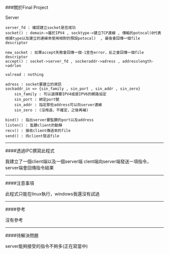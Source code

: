 ###關於Final Project

Server

    server_fd : 確認建立socket是否成功
    socket() : domain->屬於IPV4 , socktype->建立TCP連線 , 傳輸的potocal(0代表根據type以及建立的連線來使用相對的預設potocal)  , 最後會回傳一個file descriptor

    new_socket : 如果accept失敗會回傳一個-1宣告error，反之會回傳一個file descriptor
    accept() : socket->server_fd , sockeraddr->adress , addresslength->adrlen

    valread : nothing

    adress : socket要建立的資訊
    sockaddr_in => {sin_family , sin_port , sin_addr , sin_zero}
        sin_family : 可以選擇要IPV4或是IPV6的網路協定
        sin_port : 綁定port號
        sin_addr : 指定那些address可以向server連線
        sin_zero : (沒用過，不確定，之後再補)

    bind() : 指出server要監聽的port以及address
    listen() : 監聽client的動靜
    recv() : 接收client傳過來的file
    send() : 向client發送file

---

####透過IPC撰寫此程式

我建立了一個client端以及一個server端
clent端向server端發送一項指令，server端會回傳指令結果

---

####注意事項

此程式只能在linux執行，windows我還沒有試過

---

####參考

沒有參考

---

####待解決問題

server能夠接受的指令不夠多(正在寫當中)